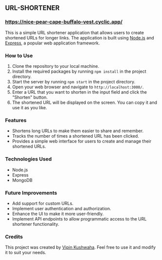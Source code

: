 ## URL-SHORTENER

### https://nice-pear-cape-buffalo-vest.cyclic.app/

This is a simple URL shortener application that allows users to create shortened URLs for longer links. The application is built using [Node.js](https://nodejs.org/) and [Express](https://expressjs.com/), a popular web application framework.

### How to Use

1. Clone the repository to your local machine.
2. Install the required packages by running `npm install` in the project directory.
3. Start the server by running `npm start` in the project directory.
4. Open your web browser and navigate to `http://localhost:3000/`.
5. Enter a URL that you want to shorten in the input field and click the "Shorten" button.
6. The shortened URL will be displayed on the screen. You can copy it and use it as you like.

### Features

- Shortens long URLs to make them easier to share and remember.
- Tracks the number of times a shortened URL has been clicked.
- Provides a simple web interface for users to create and manage their shortened URLs.

### Technologies Used

- Node.js
- Express
- MongoDB

### Future Improvements

- Add support for custom URLs.
- Implement user authentication and authorization.
- Enhance the UI to make it more user-friendly.
- Implement API endpoints to allow programmatic access to the URL shortener functionality.

### Credits

This project was created by [Vipin Kushwaha](https://github.com/xmartcoder). Feel free to use it and modify it to suit your needs.

